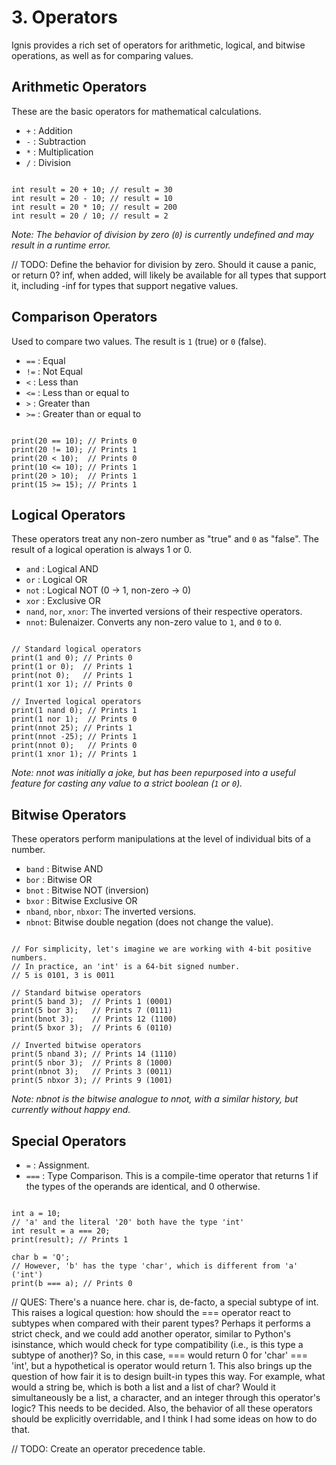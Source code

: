 # 3. Operators
Ignis provides a rich set of operators for arithmetic, logical, and bitwise operations, as well as for comparing values.

## Arithmetic Operators
These are the basic operators for mathematical calculations.

- `+` : Addition
- `-` : Subtraction
- `*` : Multiplication
- `/` : Division

```Ignis

int result = 20 + 10; // result = 30
int result = 20 - 10; // result = 10
int result = 20 * 10; // result = 200
int result = 20 / 10; // result = 2
```

_Note: The behavior of division by zero (`0`) is currently undefined and may result in a runtime error._

// TODO: Define the behavior for division by zero. Should it cause a panic, or return 0? inf, when added, will likely be available for all types that support it, including -inf for types that support negative values.

## Comparison Operators
Used to compare two values. The result is `1` (true) or `0` (false).

- `==` : Equal
- `!=` : Not Equal
- `<` : Less than
- `<=` : Less than or equal to
- `>` : Greater than
- `>=` : Greater than or equal to

```Ignis

print(20 == 10); // Prints 0
print(20 != 10); // Prints 1
print(20 < 10);  // Prints 0
print(10 <= 10); // Prints 1
print(20 > 10);  // Prints 1
print(15 >= 15); // Prints 1
```

## Logical Operators
These operators treat any non-zero number as "true" and `0` as "false". The result of a logical operation is always 1 or 0.

- `and` : Logical AND
- `or` : Logical OR
- `not` : Logical NOT (0 -> 1, non-zero -> 0)
- `xor` : Exclusive OR
- `nand`, `nor`, `xnor`: The inverted versions of their respective operators.
- `nnot`: Bulenaizer. Converts any non-zero value to `1`, and `0` to `0`.

```Ignis

// Standard logical operators
print(1 and 0); // Prints 0
print(1 or 0);  // Prints 1
print(not 0);   // Prints 1
print(1 xor 1); // Prints 0

// Inverted logical operators
print(1 nand 0); // Prints 1
print(1 nor 1);  // Prints 0
print(nnot 25); // Prints 1
print(nnot -25); // Prints 1
print(nnot 0);   // Prints 0
print(1 xnor 1); // Prints 1
```

_Note: nnot was initially a joke, but has been repurposed into a useful feature for casting any value to a strict boolean (`1` or `0`)._

## Bitwise Operators
These operators perform manipulations at the level of individual bits of a number.

- `band` : Bitwise AND
- `bor` : Bitwise OR
- `bnot` : Bitwise NOT (inversion)
- `bxor` : Bitwise Exclusive OR
- `nband`, `nbor`, `nbxor`: The inverted versions.
- `nbnot`: Bitwise double negation (does not change the value).

```Ignis

// For simplicity, let's imagine we are working with 4-bit positive numbers.
// In practice, an 'int' is a 64-bit signed number.
// 5 is 0101, 3 is 0011

// Standard bitwise operators
print(5 band 3);  // Prints 1 (0001)
print(5 bor 3);   // Prints 7 (0111)
print(bnot 3);    // Prints 12 (1100)
print(5 bxor 3);  // Prints 6 (0110)

// Inverted bitwise operators
print(5 nband 3); // Prints 14 (1110)
print(5 nbor 3);  // Prints 8 (1000)
print(nbnot 3);   // Prints 3 (0011)
print(5 nbxor 3); // Prints 9 (1001)
```

_Note: nbnot is the bitwise analogue to nnot, with a similar history, but currently without happy end._

## Special Operators
- `=` : Assignment.
- `===` : Type Comparison. This is a compile-time operator that returns 1 if the types of the operands are identical, and 0 otherwise.

```Ignis

int a = 10;
// 'a' and the literal '20' both have the type 'int'
int result = a === 20;
print(result); // Prints 1

char b = 'Q';
// However, 'b' has the type 'char', which is different from 'a' ('int')
print(b === a); // Prints 0
```

// QUES: There's a nuance here. char is, de-facto, a special subtype of int. This raises a logical question: how should the === operator react to subtypes when compared with their parent types? Perhaps it performs a strict check, and we could add another operator, similar to Python's isinstance, which would check for type compatibility (i.e., is this type a subtype of another)? So, in this case, === would return 0 for 'char' === 'int', but a hypothetical is operator would return 1. This also brings up the question of how fair it is to design built-in types this way. For example, what would a string be, which is both a list and a list of char? Would it simultaneously be a list, a character, and an integer through this operator's logic? This needs to be decided. Also, the behavior of all these operators should be explicitly overridable, and I think I had some ideas on how to do that.

// TODO: Create an operator precedence table.
